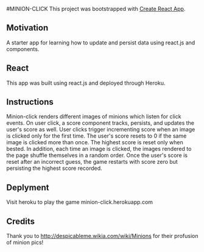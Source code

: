 #MINION-CLICK
This project was bootstrapped with [Create React App](https://github.com/facebookincubator/create-react-app).

## Motivation
A starter app for learning how to update and persist data using react.js and components.  

## React
This app was built using react.js and deployed through Heroku. 

## Instructions
Minion-click renders different images of minions which listen for click events. 
On user click, a score component tracks, persists, and updates the user's score as well.  User clicks trigger incrementing score when an image is clicked only for the first time. The user's score resets to 0 if the same image is clicked more than once.  The highest score is reset only when bested. 
In addition, each time an image is clicked, the images rendered to the page shuffle themselves in a random order.
Once the user's score is reset after an incorrect guess, the game restarts with score zero but persisting the highest score recorded.

## Deplyment
Visit heroku to play the game
minion-click.herokuapp.com

## Credits
Thank you to http://despicableme.wikia.com/wiki/Minions for their profusion of minion pics!

